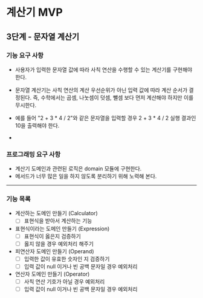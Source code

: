 # 계산기 MVP

## 3단계 - 문자열 계산기


### 기능 요구 사항
- 사용자가 입력한 문자열 값에 따라 사칙 연산을 수행할 수 있는 계산기를 구현해야 한다.
- 문자열 계산기는 사칙 연산의 계산 우선순위가 아닌 입력 값에 따라 계산 순서가 결정된다. 즉, 수학에서는 곱셈, 나눗셈이 덧셈, 뺄셈 보다 먼저 계산해야 하지만 이를 무시한다.
- 예를 들어 "2 + 3 * 4 / 2"와 같은 문자열을 입력할 경우 2 + 3 * 4 / 2 실행 결과인 10을 출력해야 한다.

- 
### 프로그래밍 요구 사항
- 계산기 도메인과 관련된 로직은 domain 모듈에 구현한다.
- 메서드가 너무 많은 일을 하지 않도록 분리하기 위해 노력해 본다.
---
### 기능 목록
- 계산하는 도메인 만들기 (Calculator)
  - [ ] 표현식을 받아서 계산하는 기능
- 표현식이라는 도메인 만들기 (Expression)
  - [ ] 표현식이 옳은지 검증하기
  - [ ] 옳지 않을 경우 예외처리 해주기
- 피연산자 도메인 만들기 (Operand)
  - [ ] 입력한 값이 유효한 숫자인 지 검증하기
  - [ ] 입력 값이 null 이거나 빈 공백 문자일 경우 예외처리
- 연산자 도메인 만들기 (Operator)
  - [ ] 사칙 연산 기호가 아닐 경우 예외처리
  - [ ] 입력 값이 null 이거나 빈 공백 문자일 경우 예외처리
